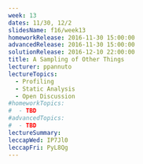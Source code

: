 ```yaml
---
week: 13
dates: 11/30, 12/2
slidesName: f16/week13
homeworkRelease: 2016-11-30 15:00:00
advancedRelease: 2016-11-30 15:00:00
solutionRelease: 2016-12-10 22:00:00
title: A Sampling of Other Things
lecturer: ppannuto
lectureTopics:
  - Profiling
  - Static Analysis
  - Open Discussion
#homeworkTopics:
#  - TBD
#advancedTopics:
#  - TBD
lectureSummary:
leccapWed: IP7Jl0
leccapFri: PyL8Qg
---
```


